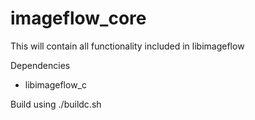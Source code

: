 # imageflow_core

This will contain all functionality included in libimageflow

Dependencies
* libimageflow_c

Build using ./buildc.sh 

